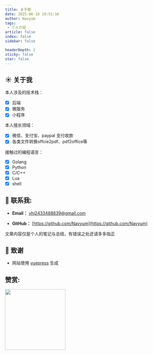 ```yaml
---
title: 关于我
date: 2025-06-16 19:51:16
author: Navyum
tags: 
 - 个人介绍
article: false
index: false
sidebar: false

headerDepth: 2
sticky: false
star: false
---
```



## ☀️  关于我

本人涉及的技术栈：  
- [x] 后端
- [x] 微服务
- [x] 小程序

本人擅长领域：
- [x] 微信、支付宝、paypal 支付收款
- [x] 各类文件转换offcie2pdf、pdf2office等 

接触过的编程语言：  
- [x] Golang
- [x] Python
- [x] C/C++
- [x] Lua
- [x] shell

## 📧 联系我:

- **Email：** yhj2433488839@gmail.com

- **GitHub：** [https://github.com/Navyum](https://github.com/Navyum)

文章内容仅是个人的笔记与总结，有错误之处还请多多指正

## 🍋 致谢

- 网站使用 [vuepress](https://theme-hope.vuejs.press/) 生成

## 赞赏:
  <div ><img src="https://raw.staticdn.net/Navyum/imgbed/pic/IMG/d55ddcb88afc284ec63d69543fe87e36.jpeg" width="200" height="200" /></div>

